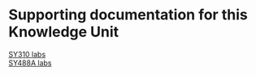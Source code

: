 # Supporting documentation for this Knowledge Unit

[SY310 labs](../../Course%20Documents/SY310%20INTRO%20TO%20NETWORKING%20AND%20WIRELESS%20COMMUNICATIONS)\
[SY488A labs](../../Course%20Documents/SY488A%20DIGITAL%20AND%20MOBILE%20COMMUNICATIONS)
